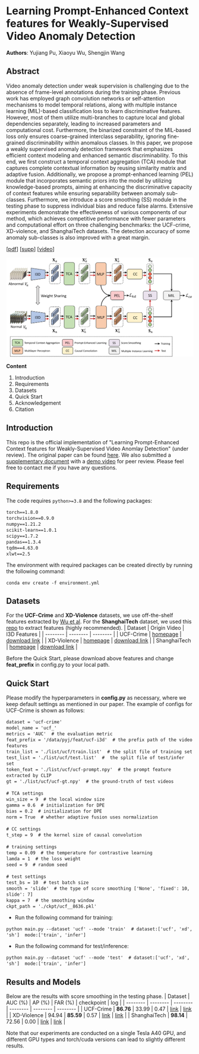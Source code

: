 # Learning Prompt-Enhanced Context features for Weakly-Supervised Video Anomaly Detection
**Authors**: Yujiang Pu, Xiaoyu Wu, Shengjin Wang

## Abstract
Video anomaly detection under weak supervision is challenging due to the absence of frame-level annotations during the training phase. Previous work has employed graph convolution networks or self-attention mechanisms to model temporal relations, along with multiple instance learning (MIL)-based classification loss to learn discriminative features. However, most of them utilize multi-branches to capture local and global dependencies separately, leading to increased parameters and computational cost. Furthermore, the binarized constraint of the MIL-based loss only ensures coarse-grained interclass separability, ignoring fine-grained discriminability within anomalous classes. In this paper, we propose a weakly supervised anomaly detection framework that emphasizes efficient context modeling and enhanced semantic discriminability. To this end, we first construct a temporal context aggregation (TCA) module that captures complete contextual information by reusing similarity matrix and adaptive fusion. Additionally, we propose a prompt-enhanced learning (PEL) module that incorporates semantic priors into the model by utilizing knowledge-based prompts, aiming at enhancing the discriminative capacity of context features while ensuring separability between anomaly sub-classes. Furthermore, we introduce a score smoothing (SS) module in the testing phase to suppress individual bias and reduce false alarms. Extensive experiments demonstrate the effectiveness of various components of our method, which achieves competitive performance with fewer parameters and computational effort on three challenging benchmarks: the UCF-crime, XD-violence, and ShanghaiTech datasets. The detection accuracy of some anomaly sub-classes is also improved with a great margin.

[[pdf](https://arxiv.org/pdf/2306.14451.pdf)] [[supp](https://drive.google.com/file/d/1CxvDFjiMg_RdEZA5_aOwwCEXlJuMMlxk/view?usp=drive_link)] [[video](https://drive.google.com/file/d/1A2E0_ylViA6LCQkb7XOQAum1VUoFMroL/view?usp=drive_link)]

![image](https://github.com/Aaron-Pu/PEL4VAD/blob/master/list/framework.png)

**Content**

1. Introduction
2. Requirements
3. Datasets
4. Quick Start
5. Acknowledgement
6. Citation


## Introduction
This repo is the official implementation of "Learning Prompt-Enhanced Context features for Weakly-Supervised Video Anomlay Detection" (under review). The original paper can be found [here](https://arxiv.org/pdf/2306.14451.pdf). We also submitted a [supplementary document](https://drive.google.com/file/d/1CxvDFjiMg_RdEZA5_aOwwCEXlJuMMlxk/view?usp=drive_link) with a [demo video](https://drive.google.com/file/d/1A2E0_ylViA6LCQkb7XOQAum1VUoFMroL/view?usp=drive_link) for peer review. Please feel free to contact me if you have any questions.

## Requirements
The code requires ```python>=3.8``` and the following packages:
```
torch==1.8.0
torchvision==0.9.0
numpy==1.21.2
scikit-learn==1.0.1
scipy==1.7.2
pandas==1.3.4
tqdm==4.63.0
xlwt==2.5
```
The environment with required packages can be created directly by running the following command:
```
conda env create -f environment.yml
```

## Datasets
For the **UCF-Crime** and **XD-Violence** datasets, we use off-the-shelf features extracted by [Wu et al](https://github.com/Roc-Ng). For the **ShanghaiTech** dataset, we used this [repo](https://github.com/v-iashin/video_features) to extract features (highly recommended).
| Dataset     | Origin Video   | I3D Features  |
| -------- | -------- | -------- |
| UCF-Crime | [homepage](https://www.crcv.ucf.edu/projects/real-world/) | [download link](https://stuxidianeducn-my.sharepoint.com/:f:/g/personal/pengwu_stu_xidian_edu_cn/EvYcZ5rQZClGs_no2g-B0jcB4ynsonVQIreHIojNnUmPyA?e=xNrGxc) |
| XD-Violence | [homepage](https://roc-ng.github.io/XD-Violence/) | [download link](https://roc-ng.github.io/XD-Violence/) |
| ShanghaiTech | [homepage](https://svip-lab.github.io/dataset/campus_dataset.html) | [download link](https://drive.google.com/file/d/1kIv502RxQnMer-8HB7zrU_GU7CNPNNDv/view?usp=drive_link) |

Before the Quick Start, please download above features and change **feat_prefix** in config.py to your local path.

## Quick Start
Please modify the hyperparameters in **config.py** as necessary, where we keep default settings as mentioned in our paper. The example of configs for UCF-Crime is shown as follows:
```
dataset = 'ucf-crime'
model_name = 'ucf_'
metrics = 'AUC'  # the evaluation metric
feat_prefix = '/data/pyj/feat/ucf-i3d'  # the prefix path of the video features
train_list = './list/ucf/train.list'  # the split file of training set
test_list = './list/ucf/test.list'  #  the split file of test/infer set
token_feat = './list/ucf/ucf-prompt.npy'  # the prompt feature extracted by CLIP
gt = './list/ucf/ucf-gt.npy'  # the ground-truth of test videos

# TCA settings
win_size = 9  # the local window size
gamma = 0.6  # initialization for DPE
bias = 0.2  # initialization for DPE 
norm = True  # whether adaptive fusion uses normalization

# CC settings
t_step = 9  # the kernel size of causal convolution

# training settings
temp = 0.09  # the temperature for contrastive learning
lamda = 1  # the loss weight
seed = 9  # random seed

# test settings
test_bs = 10  # test batch size
smooth = 'slide'  # the type of score smoothing ['None', 'fixed': 10, slide': 7]
kappa = 7  # the smoothing window
ckpt_path = './ckpt/ucf__8636.pkl'
```

- Run the following command for training:
```
python main.py --dataset 'ucf' --mode 'train'  # dataset:['ucf', 'xd', 'sh']  mode:['train', 'infer']
```
- Run the following command for test/inference:
```
python main.py --dataset 'ucf' --mode 'test'  # dataset:['ucf', 'xd', 'sh']  mode:['train', 'infer']
```

## Results and Models
Below are the results with score smoothing in the testing phase.
| Dataset     | AUC (%)   | AP (%)  | FAR (%)  |  checkpoint  |  log |
| --------     | -------- | -------- | -------- | -------- | -------- |
| UCF-Crime    |   **86.76**  |  33.99   |  0.47    |  [link](https://github.com/Aaron-Pu/PEL4VAD/blob/master/ckpt/ucf__8636.pkl)  |  [link](https://github.com/Aaron-Pu/PEL4VAD/blob/master/log_info.log)        |
| XD-Violence  |   94.94  |  **85.59**   |  0.57    |  [link](https://github.com/Aaron-Pu/PEL4VAD/blob/master/ckpt/xd__8526.pkl)        |       [link](https://github.com/Aaron-Pu/PEL4VAD/blob/master/log_info.log)   |
| ShanghaiTech |   **98.14**  |  72.56   |  0.00    |  [link](https://github.com/Aaron-Pu/PEL4VAD/blob/master/ckpt/SH__98.pkl)        |        [link](https://github.com/Aaron-Pu/PEL4VAD/blob/master/log_info.log)  |

Note that our experiments are conducted on a single Tesla A40 GPU, and different GPU types and torch/cuda versions can lead to slightly different results.




